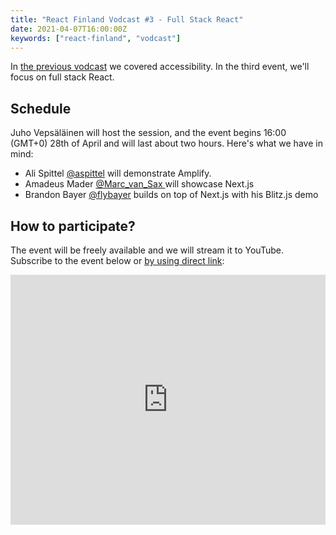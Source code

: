 ```yaml
---
title: "React Finland Vodcast #3 - Full Stack React"
date: 2021-04-07T16:00:00Z
keywords: ["react-finland", "vodcast"]
---
```


In [the previous vodcast](/blog/vodcast-02/) we covered accessibility. In the third event, we'll focus on full stack React.

## Schedule

Juho Vepsäläinen will host the session, and the event begins 16:00 (GMT+0) 28th of April and will last about two hours. Here's what we have in mind:

- Ali Spittel [@aspittel](https://twitter.com/aspittel) will demonstrate Amplify.
- Amadeus Mader [@Marc_van_Sax ](https://twitter.com/Marc_van_Sax) will showcase Next.js
- Brandon Bayer [@flybayer](https://twitter.com/flybayer) builds on top of Next.js with his Blitz.js demo

## How to participate?

The event will be freely available and we will stream it to YouTube. Subscribe to the event below or [by using direct link](https://www.youtube.com/watch?v=ee3riQ0aVbs):

<iframe
  title="Vodcast #03 – Full Stack React"
  width="100%"
  height="400"
  src="https://www.youtube.com/embed/ee3riQ0aVbs"
  frameBorder="0"
  allow="accelerometer; autoplay; encrypted-media; gyroscope; picture-in-picture"
  allowFullScreen
></iframe>
